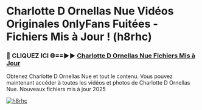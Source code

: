 # Charlotte D Ornellas Nue Vidéos Originales 0nlyFans Fuitées - Fichiers Mis à Jour ! (h8rhc)

<h3>🔴 CLIQUEZ ICI 🌐==►► <a href="https://tinyurl.com/2pmr4ezf" rel="nofollow">Charlotte D Ornellas Nue Fichiers Mis à Jour</a></h3>

Obtenez Charlotte D Ornellas Nue et tout le contenu. Vous pouvez maintenant accéder à toutes les vidéos et photos de Charlotte D Ornellas Nue. Nouveaux fichiers mis à jour 2025

[![h8rhc](https://i.imgur.com/6SNvagu.gif)](https://tinyurl.com/2pmr4ezf)
